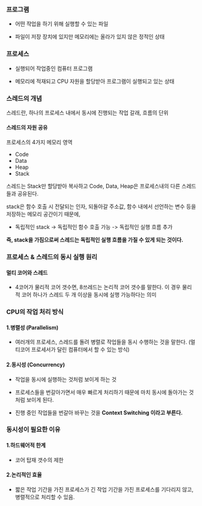 ### 프로그램	

- 어떤 작업을 하기 위해 실행할 수 있는 파일	

- 파일이 저장 장치에 있지만 메모리에는 올라가 있지 않은 정적인 상태	


### 프로세스 

- 실행되어 작업중인 컴퓨터 프로그램

- 메모리에 적재되고 CPU 자원을 할당받아 프로그램이 실행되고 있는 상태

### 스레드의 개념
스레드란, 하나의 프로세스 내에서 동시에 진행되는 작업 갈래, 흐름의 단위 


#### 스레드의 자원 공유

프로세스의 4가지 메모리 영역
- Code
- Data
- Heap
- Stack

스레드는 Stack만 할당받아 복사하고 Code, Data, Heap은 프로세스내의 다른 스레드들과 공유된다.

 stack은 함수 호출 시 전달되는 인자, 되돌아갈 주소값, 함수 내에서 선언하는 변수 등을 저장하는 메모리 공간이기 때문에, </br>
 
- 독립적인 stack -> 독립적인 함수 호출 가능 -> 독립적인 실행 흐름 추가 
 
**즉, stack을 가짐으로써 스레드는 독립적인 실행 흐름을 가질 수 있게 되는 것이다.** 

### 프로세스 & 스레드의 동시 실행 원리

#### 멀티 코어와 스레드

- 4코어가 물리적 코어 갯수면, 8쓰레드는 논리적 코어 갯수를 말한다. 이 경우 물리적 코어 하나가 스레드 두 개 이상을 동시에 실행 가능하다는 의미
 

### CPU의 작업 처리 방식
 
 
#### 1.병렬성 (Parallelism)

- 여러개의 프로세스, 스레드를 돌려 병렬로 작업들을 동시 수행하는 것을 말한다. 
(멀티코어 프로세서가 달린 컴퓨터에서 할 수 있는 방식)
 

#### 2.동시성 (Concurrency)

- 작업을 동시에 실행하는 것처럼 보이게 하는 것

- 프로세스들을 번갈아가면서 매우 빠르게 처리하기 때문에 마치 동시에 돌아가는 것처럼 보이게 된다.
 
- 진행 중인 작업들을 번갈아 바꾸는 것을 **Context Switching 이라고 부른다.**
 

### 동시성이 필요한 이유

#### 1.하드웨어적 한계
- 코어 탑재 갯수의 제한

#### 2.논리적인 효율
 - 짧은 작업 기간을 가진 프로세스가 긴 작업 기간을 가진 프로세스를 기다리지 않고, 병렬적으로 처리할 수 있음.


 
 
 

